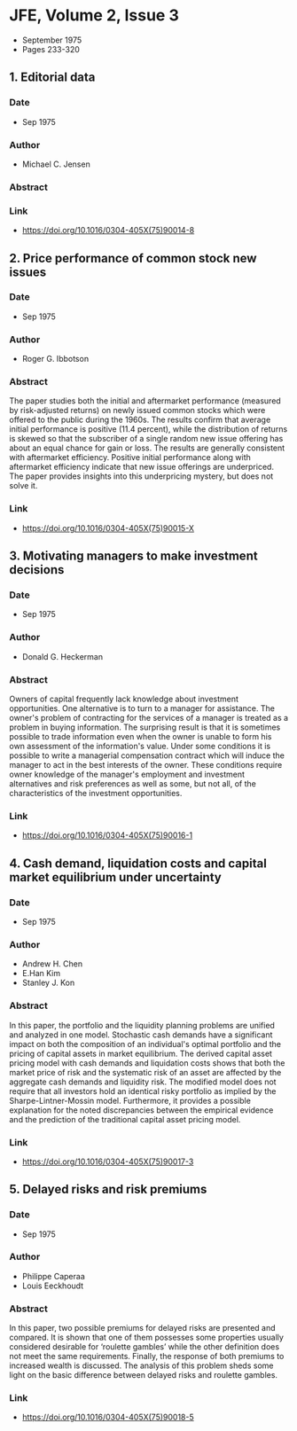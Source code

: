 # JFE, Volume 2, Issue 3
- September 1975
- Pages 233-320

## 1. Editorial data
### Date
- Sep 1975
### Author
- Michael C. Jensen
### Abstract

### Link
- https://doi.org/10.1016/0304-405X(75)90014-8

## 2. Price performance of common stock new issues
### Date
- Sep 1975
### Author
- Roger G. Ibbotson
### Abstract
The paper studies both the initial and aftermarket performance (measured by risk-adjusted returns) on newly issued common stocks which were offered to the public during the 1960s. The results confirm that average initial performance is positive (11.4 percent), while the distribution of returns is skewed so that the subscriber of a single random new issue offering has about an equal chance for gain or loss. The results are generally consistent with aftermarket efficiency. Positive initial performance along with aftermarket efficiency indicate that new issue offerings are underpriced. The paper provides insights into this underpricing mystery, but does not solve it.
### Link
- https://doi.org/10.1016/0304-405X(75)90015-X

## 3. Motivating managers to make investment decisions
### Date
- Sep 1975
### Author
- Donald G. Heckerman
### Abstract
Owners of capital frequently lack knowledge about investment opportunities. One alternative is to turn to a manager for assistance. The owner's problem of contracting for the services of a manager is treated as a problem in buying information. The surprising result is that it is sometimes possible to trade information even when the owner is unable to form his own assessment of the information's value. Under some conditions it is possible to write a managerial compensation contract which will induce the manager to act in the best interests of the owner. These conditions require owner knowledge of the manager's employment and investment alternatives and risk preferences as well as some, but not all, of the characteristics of the investment opportunities.
### Link
- https://doi.org/10.1016/0304-405X(75)90016-1

## 4. Cash demand, liquidation costs and capital market equilibrium under uncertainty
### Date
- Sep 1975
### Author
- Andrew H. Chen
- E.Han Kim
- Stanley J. Kon
### Abstract
In this paper, the portfolio and the liquidity planning problems are unified and analyzed in one model. Stochastic cash demands have a significant impact on both the composition of an individual's optimal portfolio and the pricing of capital assets in market equilibrium. The derived capital asset pricing model with cash demands and liquidation costs shows that both the market price of risk and the systematic risk of an asset are affected by the aggregate cash demands and liquidity risk. The modified model does not require that all investors hold an identical risky portfolio as implied by the Sharpe-Lintner-Mossin model. Furthermore, it provides a possible explanation for the noted discrepancies between the empirical evidence and the prediction of the traditional capital asset pricing model.
### Link
- https://doi.org/10.1016/0304-405X(75)90017-3

## 5. Delayed risks and risk premiums
### Date
- Sep 1975
### Author
- Philippe Caperaa
- Louis Eeckhoudt
### Abstract
In this paper, two possible premiums for delayed risks are presented and compared. It is shown that one of them possesses some properties usually considered desirable for ‘roulette gambles’ while the other definition does not meet the same requirements. Finally, the response of both premiums to increased wealth is discussed. The analysis of this problem sheds some light on the basic difference between delayed risks and roulette gambles.
### Link
- https://doi.org/10.1016/0304-405X(75)90018-5

